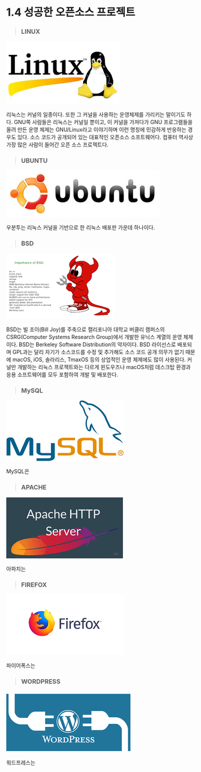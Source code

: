 # 1.4 성공한 오픈소스 프로젝트

> ### LINUX

![](/assets/Linux.jpeg)

리눅스는 커널의 일종이다. 또한 그 커널을 사용하는 운영체제를 가리키는 말이기도 하다. GNU쪽 사람들은 리눅스는 커널일 뿐이고, 이 커널을 가져다가 GNU 프로그램들을 올려 만든 운영 체제는 GNU/Linux라고 이야기하며 이런 명칭에 민감하게 반응하는 경우도 있다. 소스 코드가 공개되어 있는 대표적인 오픈소스 소프트웨어다. 컴퓨터 역사상 가장 많은 사람이 들어간 오픈 소스 프로젝트다.

> ### UBUNTU

![](/assets/Ubuntu.jpeg)

우분투는 리눅스 커널을 기반으로 한 리눅스 배포판 가운데 하나이다. 

> ### BSD

![](/assets/Bsd.png)

BSD는 빌 조이\(Bill Joy\)를 주축으로 캘리포니아 대학교 버클리 캠퍼스의 CSRG\(Computer Systems Research Group\)에서 개발한 유닉스 계열의 운영 체제이다. BSD는 Berkeley Software Distribution의 약자이다. BSD 라이선스로 배포되며 GPL과는 달리 자기가 소스코드를 수정 및 추가해도 소스 코드 공개 의무가 없기 때문에 macOS, iOS, 솔라리스, TmaxOS 등의 상업적인 운영 체제에도 많이 사용된다. 커널만 개발하는 리눅스 프로젝트와는 다르게 윈도우즈나 macOS처럼 데스크탑 환경과 응용 소프트웨어를 모두 포함하여 개발 및 배포한다.

> ### MySQL

![](/assets/MySQL.png)



MySQL은

> ### APACHE

![](/assets/Apache.jpeg)

아파치는

> ### FIREFOX

![](/assets/Firefox.png)

파이어폭스는

> ### WORDPRESS

### ![](/assets/WordPress.png)

워드프레스는



